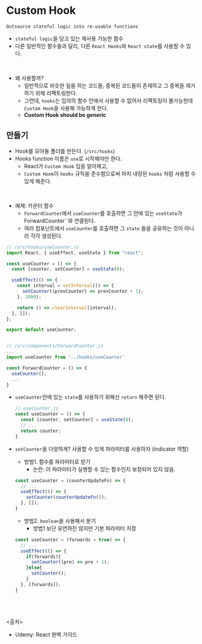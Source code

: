 # Custom Hook

`Outsource stateful logic into re-usable functions`

- `stateful logic`을 담고 있는 재사용 가능한 함수
- 다른 일반적인 함수들과 달리, 다른 `React Hooks`와 `React state`를 사용할 수 있다.
<br>

- 왜 사용할까?
  - 일반적으로 비슷한 일을 하는 코드들, 중복된 코드들이 존재하고 그 중복을 제거하기 위해 리팩토링한다.
  - 그런데, `hooks`는 임의의 함수 안에서 사용할 수 없어서 리팩토링이 불가능한데 `Custom Hook`을 사용해 가능하게 한다.
  - **Custom Hook should be generic**

## 만들기

- Hook를 모아둘 폴더를 만든다. (`/src/hooks`)
- Hooks function 이름은 `use`로 시작해야만 한다.
  - React가 `Custom Hook` 임을 알아채고,
  - `Custom Hook`이 `hooks` 규칙을 준수함으로써 마치 내장된 `hooks` 처럼 사용할 수 있게 해준다.
<br>

- 예제: 카운터 함수
  - `ForwardCounter`에서 `useCounter`를 호출하면 그 안에 있는 `useState`가 ForwardCounter``와 연결된다.
  - 여러 컴포넌트에서 `useCounter`를 호출하면 그 `state` 들을 공유하는 것이 아니라 각각 생성된다.

```js
// /src/hooks/useCounter.js
import React, { useEffect, useState } from "react";

const useCounter = () => {
  const [counter, setCounter] = useState(0);

  useEffect(() => {
    const interval = setInterval(() => {
      setCounter((prevCounter) => prevCounter + 1);
    }, 1000);

    return () => clearInterval(interval);
  }, []);
};

export default useCounter;


// /src/components/ForwardCounter.js
...
import useCounter from '../hooks/useCounter'

const ForwardCounter = () => {
  useCounter();
  ...
}
```

- `useCounter`안에 있는 `state`를 사용하기 위해선 `return` 해주면 된다.

  ```js
  // useCounter.js
  const useCounter = () => {
    const [counter, setCounter] = useState(0);
    // ...
    return counter;
  }
  ```

- `setCounter`을 다양하게? 사용할 수 있게 파라미터를 사용하자 (indicator 역할)
  - 방법1. 함수를 파라미터로 받기
    - 논란: 이 파라미터가 실행할 수 있는 함수인지 보장되어 있지 않음.

  ```js
  const useCounter = (counterUpdateFn) => {
    // ...
    useEffect(() => {
      setCounter(counterUpdateFn());
    }, []);
  }
  ```

  - 방법2. `boolean`을 사용해서 분기
    - 방법1 보단 유연하진 않지만 기본 파라미터 지정

  ```js
  const useCounter = (forwards = true) => {
    // ...
    useEffect(() => {
      if(forwards){
        setCounter((pre) => pre + 1);
      }else{
        setCounter();
      }
    }, [forwards]);
  }
  ```
  
<br><br><br>
<출처>

- Udemy: React 완벽 가이드
